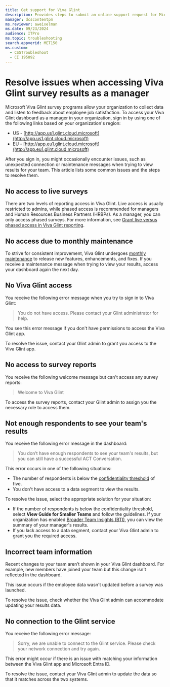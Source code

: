 ```yaml
---
title: Get support for Viva Glint
description: Provides steps to submit an online support request for Microsoft Viva Glint issues.
manager: dcscontentpm
ms.reviewer: aweixelman
ms.date: 09/23/2024
audience: ITPro
ms.topic: troubleshooting
search.appverid: MET150
ms.custom: 
  - CSSTroubleshoot
  - CI 195092
---
```


# Resolve issues when accessing Viva Glint survey results as a manager

Microsoft Viva Glint survey programs allow your organization to collect data and listen to feedback about employee job satisfaction. To access your Viva Glint dashboard as a manager in your organization, sign in by using one of the following links based on your organization's region:  

- US - [http://app.us1.glint.cloud.microsoft](http://app.us1.glint.cloud.microsoft)
- EU - [http://app.eu1.glint.cloud.microsoft](http://app.eu1.glint.cloud.microsoft)

After you sign in, you might occasionally encounter issues, such as unexpected connection or maintenance messages when trying to view results for your team. This article lists some common issues and the steps to resolve them.

## No access to live surveys

There are two levels of reporting access in Viva Glint. Live access is usually restricted to admins, while phased access is recommended for managers and Human Resources Business Partners (HRBPs). As a manager, you can only access phased surveys.  For more information, see [Grant live versus phased access in Viva Glint reporting](/viva/glint/setup/live-versus-phased-access).

## No access due to monthly maintenance

To strive for consistent improvement, Viva Glint undergoes [monthly maintenance](/viva/glint/setup/monthly-release-dates) to release new features, enhancements, and fixes. If you receive a maintenance message when trying to view your results, access your dashboard again the next day.

## No Viva Glint access

You receive the following error message when you try to sign in to Viva Glint:

> You do not have access. Please contact your Glint administrator for help.

You see this error message if you don't have permissions to access the Viva Glint app.

To resolve the issue, contact your Glint admin to grant you access to the Viva Glint app.

## No access to survey reports

You receive the following welcome message but can't access any survey reports:

> Welcome to Viva Glint

To access the survey reports, contact your Glint admin to assign you the necessary role to access them.

## Not enough respondents to see your team's results

You receive the following error message in the dashboard:

> You don’t have enough respondents to see your team's results, but you can still have a successful ACT Conversation.

This error occurs in one of the following situations:

- The number of respondents is below the [confidentiality threshold](/viva/glint/setup/quick-guide-confidentiality) of five.
- You don't have access to a data segment to view the results.

To resolve the issue, select the appropriate solution for your situation:

- If the number of respondents is below the confidentiality threshold, select **View Guide for Smaller Teams** and follow the guidelines. If your organization has enabled [Broader Team Insights (BTI)](/viva/glint/reports/broader-team-insights), you can view the summary of your manager's results.
- If you lack access to a data segment, contact your Viva Glint admin to grant you the required access.

## Incorrect team information

Recent changes to your team aren’t shown in your Viva Glint dashboard. For example, new members have joined your team but this change isn't reflected in the dashboard.

This issue occurs if the employee data wasn't updated before a survey was launched.

To resolve the issue, check whether the Viva Glint admin can accommodate updating your results data.

## No connection to the Glint service

You receive the following error message:

> Sorry, we are unable to connect to the Glint service. Please check your network connection and try again.

This error might occur if there is an issue with matching your information between the Viva Glint app and Microsoft Entra ID.

To resolve the issue, contact your Viva Glint admin to update the data so that it matches across the two systems.
